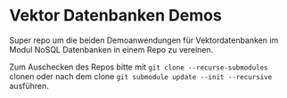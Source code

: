 # Vektor Datenbanken Demos

Super repo um die beiden Demoanwendungen für Vektordatenbanken im Modul NoSQL Datenbanken in einem Repo zu vereinen.

Zum Auschecken des Repos bitte mit `git clone --recurse-submodules` clonen oder nach dem clone `git submodule update --init --recursive` ausführen.
